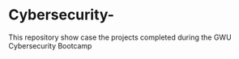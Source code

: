 # Cybersecurity-
This repository show case the projects completed during the GWU Cybersecurity Bootcamp 
